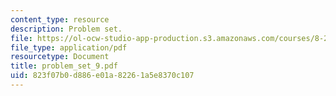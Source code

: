 ```yaml
---
content_type: resource
description: Problem set.
file: https://ol-ocw-studio-app-production.s3.amazonaws.com/courses/8-231-physics-of-solids-i-fall-2006/823f07b0d886e01a82261a5e8370c107_problem_set_9.pdf
file_type: application/pdf
resourcetype: Document
title: problem_set_9.pdf
uid: 823f07b0-d886-e01a-8226-1a5e8370c107
---
```

